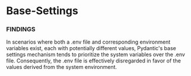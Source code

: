 # Base-Settings

### FINDINGS

In scenarios where both a .env file and corresponding environment variables exist, each with potentially different values, Pydantic's base settings mechanism tends to prioritize the system variables over the .env file. Consequently, the .env file is effectively disregarded in favor of the values derived from the system environment.
